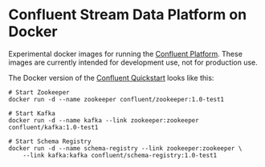 Confluent Stream Data Platform on Docker
========================================

Experimental docker images for running the
[Confluent Platform](http://confluent.io/docs/current/index.html).
These images are currently intended for development use, not for production use.

The Docker version of the [Confluent Quickstart](http://confluent.io/docs/current/quickstart.html)
looks like this:

    # Start Zookeeper
    docker run -d --name zookeeper confluent/zookeeper:1.0-test1

    # Start Kafka
    docker run -d --name kafka --link zookeeper:zookeeper confluent/kafka:1.0-test1

    # Start Schema Registry
    docker run -d --name schema-registry --link zookeeper:zookeeper \
        --link kafka:kafka confluent/schema-registry:1.0-test1
